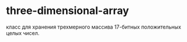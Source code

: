 # three-dimensional-array
класс для хранения трехмерного массива 17-битных положительных целых чисел.
